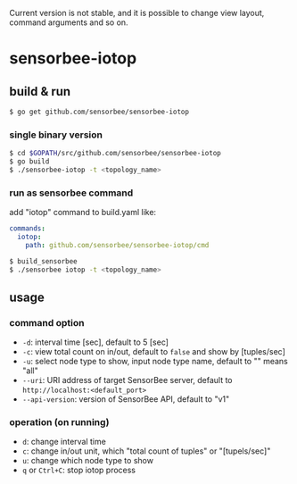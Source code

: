 Current version is not stable, and it is possible to change view layout, command arguments and so on.

# sensorbee-iotop

## build & run

```bash
$ go get github.com/sensorbee/sensorbee-iotop
```

### single binary version

```bash
$ cd $GOPATH/src/github.com/sensorbee/sensorbee-iotop
$ go build
$ ./sensorbee-iotop -t <topology_name>
```

### run as sensorbee command

add "iotop" command to build.yaml like:

```yaml
commands:
  iotop:
    path: github.com/sensorbee/sensorbee-iotop/cmd
```

```bash
$ build_sensorbee
$ ./sensorbee iotop -t <topology_name>
```

## usage

### command option

- `-d`: interval time [sec], default to 5 [sec]
- `-c`: view total count on in/out, default to `false` and show by [tuples/sec]
- `-u`: select node type to show, input node type name, default to "" means "all"
- `--uri`: URI address of target SensorBee server, default to `http://localhost:<default_port>`
- `--api-version`: version of SensorBee API, default to "v1"

### operation (on running)

- `d`: change interval time
- `c`: change in/out unit, which "total count of tuples" or "[tupels/sec]"
- `u`: change which node type to show
- `q` or `Ctrl+C`: stop iotop process
